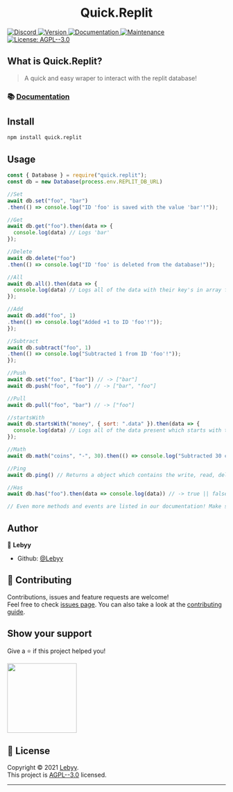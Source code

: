 <h1 align="center">Quick.Replit</h1>
<p>
  <a href="https://discord.gg/pndumb6J3t" target="_blank">
    <img alt="Discord" src="https://img.shields.io/badge/Chat-Click%20here-7289d9?style=for-the-badge&logo=discord">
  </a>
  <a href="https://www.npmjs.com/package/quick.replit" target="_blank">
    <img alt="Version" src="https://img.shields.io/npm/v/quick.replit.svg?style=for-the-badge">
  </a>
  <a href="https://quickreplit.js.org" target="_blank">
    <img alt="Documentation" src="https://img.shields.io/badge/documentation-yes-brightgreen.svg?style=for-the-badge" />
  </a>
  <a href="https://github.com/Lebyy/quick.replit/graphs/commit-activity" target="_blank">
    <img alt="Maintenance" src="https://img.shields.io/badge/Maintained%3F-yes-green.svg?style=for-the-badge" />
  </a>
  <a href="https://github.com/Lebyy/quick.replit/blob/master/LICENSE" target="_blank">
    <img alt="License: AGPL--3.0" src="https://img.shields.io/github/license/Lebyy/quick.replit?style=for-the-badge" />
  </a>
</p>

## What is Quick.Replit?
> A quick and easy wraper to interact with the replit database!

### 📚 [Documentation](https://quickreplit.js.org)

## Install

```sh
npm install quick.replit
```

## Usage

```js
const { Database } = require("quick.replit");
const db = new Database(process.env.REPLIT_DB_URL)

//Set
await db.set("foo", "bar")
.then(() => console.log("ID 'foo' is saved with the value 'bar'!"));

//Get
await db.get("foo").then(data => {
  console.log(data) // Logs 'bar'
});

//Delete
await db.delete("foo")
.then(() => console.log("ID 'foo' is deleted from the database!"));

//All
await db.all().then(data => {
  console.log(data) // Logs all of the data with their key's in array form
});

//Add
await db.add("foo", 1)
.then(() => console.log("Added +1 to ID 'foo'!"));
});

//Subtract
await db.subtract("foo", 1)
.then(() => console.log("Subtracted 1 from ID 'foo'!"));
});

//Push
await db.set("foo", ["bar"]) // -> ["bar"]
await db.push("foo", "foo") // -> ["bar", "foo"]

//Pull
await db.pull("foo", "bar") // -> ["foo"]

//startsWith
await db.startsWith("money", { sort: ".data" }).then(data => {
  console.log(data) // Logs all of the data present which starts with the ID 'money' in array form!
});

//Math
await db.math("coins", "-", 30).then(() => console.log("Subtracted 30 coins!")); // operand: /, +, *, -, "add", "plus", "subtract", "minus", "mul", "multiply", "div", "divide"

//Ping
await db.ping() // Returns a object which contains the write, read, delete and average latencies!

//Has
await db.has("foo").then(data => console.log(data)) // -> true || false

// Even more methods and events are listed in our documentation! Make sure to check them out at https://quickreplit.js.org
```

## Author

👤 **Lebyy**

* Github: [@Lebyy](https://github.com/Lebyy)

## 🤝 Contributing

Contributions, issues and feature requests are welcome!<br />Feel free to check [issues page](https://github.com/Lebyy/quick.replit/issues). You can also take a look at the [contributing guide](https://github.com/Lebyy/quick.replit/blob/master/CONTRIBUTING.md).

## Show your support

Give a ⭐️ if this project helped you!

<a href="https://www.patreon.com/Lebyy">
  <img src="https://c5.patreon.com/external/logo/become_a_patron_button@2x.png" width="160">
</a>

## 📝 License

Copyright © 2021 [Lebyy](https://github.com/Lebyy).<br />
This project is [AGPL--3.0](https://github.com/Lebyy/quick.replit/blob/master/LICENSE) licensed.

***
